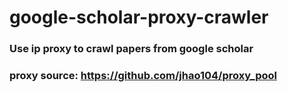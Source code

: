 # google-scholar-proxy-crawler

### Use ip proxy to crawl papers from google scholar

### proxy source: https://github.com/jhao104/proxy_pool
